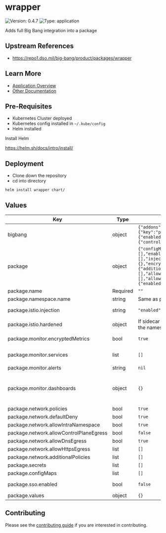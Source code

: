 # wrapper

![Version: 0.4.7](https://img.shields.io/badge/Version-0.4.7-informational?style=flat-square) ![Type: application](https://img.shields.io/badge/Type-application-informational?style=flat-square)

Adds full Big Bang integration into a package

## Upstream References

* <https://repo1.dso.mil/big-bang/product/packages/wrapper>

## Learn More
* [Application Overview](docs/overview.md)
* [Other Documentation](docs/)

## Pre-Requisites

* Kubernetes Cluster deployed
* Kubernetes config installed in `~/.kube/config`
* Helm installed

Install Helm

https://helm.sh/docs/intro/install/

## Deployment

* Clone down the repository
* cd into directory
```bash
helm install wrapper chart/
```

## Values

| Key | Type | Default | Description |
|-----|------|---------|-------------|
| bigbang | object | `{"addons":{"authservice":{"enabled":false,"values":{"selector":{"key":"protect","value":"keycloak"}}}},"domain":"bigbang.dev","istio":{"enabled":false},"monitoring":{"enabled":false},"networkPolicies":{"controlPlaneCidr":"0.0.0.0/0","controlPlaneNode":null,"enabled":false},"openshift":false}` | Passdown values from Big Bang |
| package | object | `{"configMaps":[],"istio":{"hardened":{"customAuthorizationPolicies":[],"enabled":false,"matchLabels":{}},"hosts":[],"injection":"enabled","peerAuthentications":[]},"monitor":{"alerts":null,"dashboards":{},"encryptedMetrics":true,"services":[]},"name":"","namespace":{"name":null},"network":{"additionalPolicies":[],"allowControlPlaneEgress":false,"allowDnsEgress":true,"allowHttpsEgress":[],"allowIntraNamespace":true,"defaultDeny":true,"policies":true},"secrets":[],"sso":{"enabled":false},"values":{}}` | Passdown values from package |
| package.name | Required | `""` | Name of the package |
| package.namespace.name | string | Same as package.name | Name of the namespace.  Defaults to the same name as the package. |
| package.istio.injection | string | `"enabled"` | Toggles sidecar injection into the package.  Enabling this allows [mTLS](https://en.wikipedia.org/wiki/Mutual_authentication#mTLS). Options are "enabled" or "disabled". |
| package.istio.hardened | object | If sidecar injection is enabled and peerAuthentication is blank, mTLS will be set to strict mode for the namespace. | Add policies to enforce traffic encryption (mTLS) through Istio sidecars.  [More info](https://istio.io/latest/docs/reference/config/security/peer_authentication/). |
| package.monitor.encryptedMetrics | bool | `true` | Toggle automatic setup of encrypted metrics via https.  Requires Istio injection.  Strict mTLS relies on this being enabled. |
| package.monitor.services | list | `[]` | Services to monitor using Prometheus.  Each service is specified as `name: "", [spec: {}](https://github.com/prometheus-operator/prometheus-operator/blob/main/Documentation/api.md#monitoring.coreos.com/v1.ServiceMonitorSpec)` |
| package.monitor.alerts | string | `nil` | Prometheus alerting rules, list of Prometheus [RuleGroups](https://github.com/prometheus-operator/prometheus-operator/blob/main/Documentation/api.md#monitoring.coreos.com/v1.RuleGroup) |
| package.monitor.dashboards | object | `{}` | Custom Grafana dashboards. Each dashboard is specified with a unique name key and dashboard contents value.  Dashboard contents are a key-value pair where key is dashboard format ("json") and value is dashboard contents.  Adds to existing bigbang grafana configuration, so no provider required, but otherwise follows Grafana conventions. [More Info](https://github.com/grafana/helm-charts/blob/grafana-6.52.9/charts/grafana/values.yaml#L649-L659) |
| package.network.policies | bool | `true` | Toggle all policies on or off |
| package.network.defaultDeny | bool | `true` | Deny all traffic in the namespace by default |
| package.network.allowIntraNamespace | bool | `true` | Allow traffic between pods inside the namespace |
| package.network.allowControlPlaneEgress | bool | `false` | Allow egress traffic from the namespace to the Kubernetes control plane for API calls |
| package.network.allowDnsEgress | bool | `true` | Allow egress traffic from the namespace to the DNS port |
| package.network.allowHttpsEgress | list | `[]` | Allow https egress to internet from specific pods |
| package.network.additionalPolicies | list | `[]` | Custom egress/ingress policies to deploy.  [More info](https://kubernetes.io/docs/reference/generated/kubernetes-api/v1.25/#networkpolicy-v1-networking-k8s-io) |
| package.secrets | list | `[]` | Secrets that should be created prior to Helm install |
| package.configMaps | list | `[]` | ConfigMaps that should be created prior to Helm install |
| package.sso.enabled | bool | `false` | Toggle AuthService SSO for package; Chain must be setup in Authservice & workload  must be appropriately labeled for this to work |
| package.values | object | `{}` | Pass through values to this package's upstream Helm chart |

## Contributing

Please see the [contributing guide](./CONTRIBUTING.md) if you are interested in contributing.
